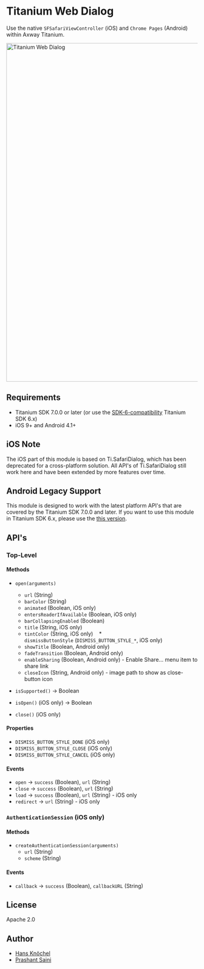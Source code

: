 # Titanium Web Dialog

Use the native `SFSafariViewController` (iOS) and `Chrome Pages` (Android) within Axway Titanium. 

<img src="./fixtures/example-screens.jpg" width="890" alt="Titanium Web Dialog" />

## Requirements

- Titanium SDK 7.0.0 or later (or use the [SDK-6-compatibility](https://github.com/appcelerator-modules/titanium-web-dialog/tree/SDK-6-compatibility) Titanium SDK 6.x)
- iOS 9+ and Android 4.1+

## iOS Note

The iOS part of this module is based on Ti.SafariDialog, which has been deprecated for a cross-platform solution. All API's of Ti.SafariDialog
still work here and have been extended by more features over time.

## Android Legacy Support

This module is designed to work with the latest platform API's that are covered by the Titanium SDK 7.0.0 and later.
If you want to use this module in Titanium SDK 6.x, please use the [this version](https://github.com/appcelerator-modules/titanium-web-dialog/raw/SDK-6-compatibility/android/legacy/ti.webdialog-android-1.0.0.zip).

## API's

### Top-Level

#### Methods

* `open(arguments)`
    * `url` (String)
    * `barColor` (String)
    * `animated` (Boolean, iOS only)
    * `entersReaderIfAvailable` (Boolean, iOS only)
    * `barCollapsingEnabled` (Boolean)
    * `title` (String, iOS only)
    * `tintColor` (String, iOS only)
    * `dismissButtonStyle` (`DISMISS_BUTTON_STYLE_*`, iOS only)
    * `showTitle` (Boolean, Android only)
    * `fadeTransition` (Boolean, Android only)
    * `enableSharing` (Boolean, Android only) - Enable Share... menu item to share link
    * `closeIcon` (String, Android only) - image path to show as close-button icon
  
* `isSupported()` -> Boolean
* `isOpen()` (iOS only) -> Boolean
* `close()` (iOS only)

#### Properties

* `DISMISS_BUTTON_STYLE_DONE` (iOS only)
* `DISMISS_BUTTON_STYLE_CLOSE` (iOS only)
* `DISMISS_BUTTON_STYLE_CANCEL` (iOS only)

#### Events

* `open` -> `success` (Boolean), `url` (String)
* `close` -> `success` (Boolean), `url` (String)
* `load` -> `success` (Boolean), `url` (String) - iOS only
* `redirect` -> `url` (String) - iOS only

### `AuthenticationSession` (iOS only)

#### Methods

* `createAuthenticationSession(arguments)`
    * `url` (String)
    * `scheme` (String) 

#### Events

* `callback` -> `success` (Boolean), `callbackURL` (String)

## License

Apache 2.0

## Author
- [Hans Knöchel](https://github.com/hansemannn)
- [Prashant Saini](https://github.com/prashantsaini1)
